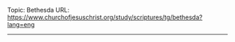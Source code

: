 Topic: Bethesda
URL: https://www.churchofjesuschrist.org/study/scriptures/tg/bethesda?lang=eng

---

